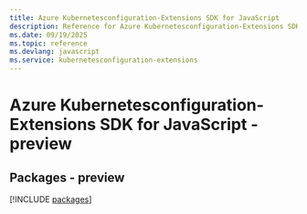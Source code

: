 ```yaml
---
title: Azure Kubernetesconfiguration-Extensions SDK for JavaScript
description: Reference for Azure Kubernetesconfiguration-Extensions SDK for JavaScript
ms.date: 09/19/2025
ms.topic: reference
ms.devlang: javascript
ms.service: kubernetesconfiguration-extensions
---
```

# Azure Kubernetesconfiguration-Extensions SDK for JavaScript - preview
## Packages - preview
[!INCLUDE [packages](kubernetesconfiguration-extensions-index.md)]